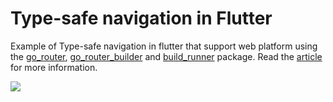 # Type-safe navigation in Flutter

Example of Type-safe navigation in flutter that support web platform using the [go_router](https://pub.dev/packages/go_router), [go_router_builder](https://pub.dev/packages/go_router_builder) and [build_runner](https://pub.dev/packages/build_runner) package.
Read the [article](https://pub.dev/packages/nested_navigation) for more information.

<img src="https://github.com/cp-pratik-k/type-safe-navigation-flutter/raw/main/gif/type-safe-navigation-flutter.gif"> 